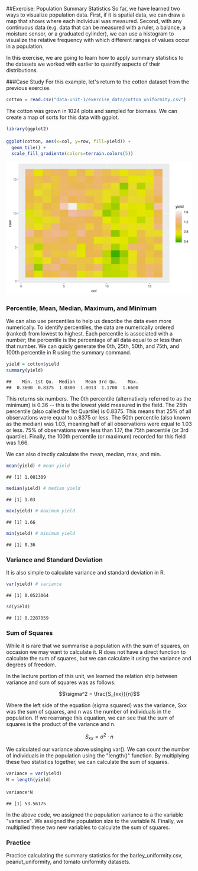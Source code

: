 

##Exercise: Population Summary Statistics
So far, we have learned two ways to visualize population data.  First, if it is spatial data, we can draw a map that shows where each individual was measured.  Second, with any continuous data (e.g. data that can be measured with a ruler, a balance, a moisture sensor, or a graduated cylinder), we can use a histogram to visualize the relative frequency with which different ranges of values occur in a population.

In this exercise, we are going to learn how to apply summary statistics to the datasets we worked with earlier to quantify aspects of their distributions.

###Case Study
For this example, let's return to the cotton dataset from the previous exercise.  


```r
cotton = read.csv("data-unit-1/exercise_data/cotton_uniformity.csv")
```

The cotton was grown in 1024 plots and sampled for biomass.  We can create a map of sorts for this data with ggplot.


```r
library(ggplot2)

ggplot(cotton, aes(x=col, y=row, fill=yield)) +
  geom_tile() +
  scale_fill_gradientn(colors=terrain.colors(5))
```

<img src="01-Exercise-Summary-Statistics_files/figure-html/unnamed-chunk-2-1.png" width="672" />

### Percentile, Mean, Median, Maximum, and Minimum
We can also use percentiles to help us describe the data even more numerically.  To identify percentiles, the data are numerically ordered (ranked) from lowest to highest.  Each percentile is associated with a number; the percentile is the percentage of all data equal to or less than that number.  We can quicly generate the 0th, 25th, 50th, and 75th, and 100th percentile in R using the summary command.


```r
yield = cotton$yield
summary(yield)
```

```
##    Min. 1st Qu.  Median    Mean 3rd Qu.    Max. 
##  0.3600  0.8375  1.0300  1.0013  1.1700  1.6600
```


This returns six numbers.  The 0th percentile (alternatively referred to as the minimum) is 0.36 -- this is the lowest yield measured in the field.  The 25th percentile (also called the 1st Quartile) is 0.8375.  This means that 25% of all observations were equal to o.8375 or less.  The 50th percentile (also known as the median) was 1.03, meaning half of all observations were equal to 1.03  or less.  75% of observations were less than 1.17, the 75th percentile (or 3rd quartile).  Finally, the 100th percentile (or maximum) recorded for this field was 1.66.

We can also directly calculate the mean, median, max, and min.

```r
mean(yield) # mean yield
```

```
## [1] 1.001309
```

```r
median(yield) # median yield
```

```
## [1] 1.03
```

```r
max(yield) # maximum yield
```

```
## [1] 1.66
```

```r
min(yield) # minimum yield
```

```
## [1] 0.36
```

### Variance and Standard Deviation
It is also simple to calculate variance and standard deviation in R.

```r
var(yield) # variance
```

```
## [1] 0.0523064
```

```r
sd(yield)
```

```
## [1] 0.2287059
```

### Sum of Squares

While it is rare that we summarise a population with the sum of squares, on occasion we may want to calculate it.  R does not have a direct function to calculate the sum of squares, but we can calculate it using the variance and degrees of freedom.

In the lecture portion of this unit, we learned the relation ship between variance and sum of squares was as follows:

$$\sigma^2 = \frac{S_{xx}}{n}$$

Where the left side of the equation (sigma squared) was the variance, Sxx was the sum of squares, and n was the number of individuals in the population.  If we rearrange this equation, we can see that the sum of squares is the product of the variance and n.

$$S_{xx} = \sigma^2 \cdot n$$

We calculated our variance above usinging var().  We can count the number of individuals in the population using the "length()" function.  By multiplying these two statistics together, we can calculate the sum of squares.

```r
variance = var(yield)
N = length(yield)

variance*N
```

```
## [1] 53.56175
```

In the above code, we assigned the population variance to a the variable "variance".  We assigned the population size to the variable N.  Finally, we multiplied these two new variables to calculate the sum of squares.

### Practice
Practice calculating the summary statistics for the barley_uniformity.csv, peanut_uniformity, and tomato uniformity datasets.


